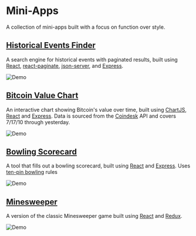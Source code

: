 # Mini-Apps

A collection of mini-apps built with a focus on function over style.

## [Historical Events Finder](https://github.com/wyatt-troia/mini-apps/tree/master/historical_events_finder)

A search engine for historical events with paginated results, built using [React](https://reactjs.org/), [react-paginate](https://www.npmjs.com/package/react-paginate), [json-server](https://github.com/typicode/json-server), and [Express](http://expressjs.com/). 

![Demo](https://imgur.com/S7hBM5L.gif)

## [Bitcoin Value Chart](https://github.com/wyatt-troia/mini-apps/tree/master/bitcoin_chart)

An interactive chart showing Bitcoin's value over time, built using [ChartJS](https://www.chartjs.org/), [React](https://reactjs.org/) and [Express](http://expressjs.com/). Data is sourced from the [Coindesk](https://www.coindesk.com/price/bitcoin) API and covers 7/17/10 through yesterday.  

![Demo](https://imgur.com/HTZaYuR.gif)

## [Bowling Scorecard](https://github.com/wyatt-troia/mini-apps/tree/master/bowling_scorecard)

A tool that fills out a bowling scorecard, built using [React](https://reactjs.org/) and [Express](http://expressjs.com/). Uses [ten-pin bowling](https://en.wikipedia.org/wiki/Ten-pin_bowling) rules

![Demo](https://imgur.com/nQy3A8m.gif)

## [Minesweeper](https://github.com/wyatt-troia/mini-apps/tree/master/minesweeper)

A version of the classic Minesweeper game built using [React](https://reactjs.org/) and [Redux](https://redux.js.org/).

![Demo](https://imgur.com/y6FGSST.gif)
